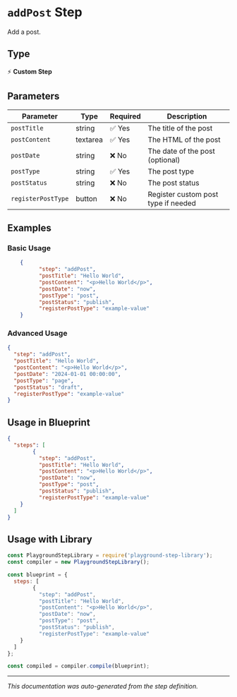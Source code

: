 # `addPost` Step

Add a post.

## Type
⚡ **Custom Step**

## Parameters

| Parameter | Type | Required | Description |
|-----------|------|----------|-------------|
| `postTitle` | string | ✅ Yes | The title of the post |
| `postContent` | textarea | ✅ Yes | The HTML of the post |
| `postDate` | string | ❌ No | The date of the post (optional) |
| `postType` | string | ✅ Yes | The post type |
| `postStatus` | string | ❌ No | The post status |
| `registerPostType` | button | ❌ No | Register custom post type if needed |


## Examples

### Basic Usage
```json
    {
          "step": "addPost",
          "postTitle": "Hello World",
          "postContent": "<p>Hello World</p>",
          "postDate": "now",
          "postType": "post",
          "postStatus": "publish",
          "registerPostType": "example-value"
    }
```

### Advanced Usage
```json
{
  "step": "addPost",
  "postTitle": "Hello World",
  "postContent": "<p>Hello World</p>",
  "postDate": "2024-01-01 00:00:00",
  "postType": "page",
  "postStatus": "draft",
  "registerPostType": "example-value"
}
```

## Usage in Blueprint

```json
{
  "steps": [
        {
          "step": "addPost",
          "postTitle": "Hello World",
          "postContent": "<p>Hello World</p>",
          "postDate": "now",
          "postType": "post",
          "postStatus": "publish",
          "registerPostType": "example-value"
    }
  ]
}
```

## Usage with Library

```javascript
const PlaygroundStepLibrary = require('playground-step-library');
const compiler = new PlaygroundStepLibrary();

const blueprint = {
  steps: [
        {
          "step": "addPost",
          "postTitle": "Hello World",
          "postContent": "<p>Hello World</p>",
          "postDate": "now",
          "postType": "post",
          "postStatus": "publish",
          "registerPostType": "example-value"
    }
  ]
};

const compiled = compiler.compile(blueprint);
```

---

*This documentation was auto-generated from the step definition.*
